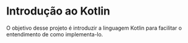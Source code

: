 Introdução ao Kotlin
================================

O objetivo desse projeto é introduzir a linguagem Kotlin para facilitar o entendimento de como implementa-lo.
